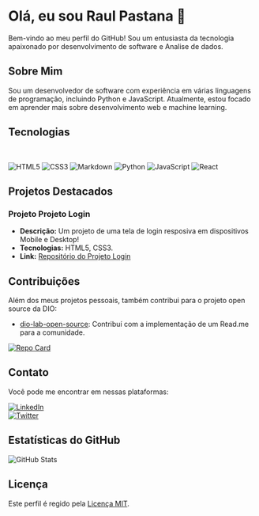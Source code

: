 # Olá, eu sou Raul Pastana 👋

Bem-vindo ao meu perfil do GitHub! Sou um entusiasta da tecnologia apaixonado por desenvolvimento de software e Analise de dados.

## Sobre Mim

Sou um desenvolvedor de software com experiência em várias linguagens de programação, incluindo Python e JavaScript. Atualmente, estou focado em aprender mais sobre desenvolvimento web e machine learning.

## Tecnologias
<br>

![HTML5](https://img.shields.io/badge/HTML5-000?style=for-the-badge&logo=html5)
![CSS3](https://img.shields.io/badge/CSS3-000?style=for-the-badge&logo=css3&logoColor=264CE4)
![Markdown](https://img.shields.io/badge/Markdown-000?style=for-the-badge&logo=markdown)
![Python](https://img.shields.io/badge/Python-000?style=for-the-badge&logo=python)
![JavaScript](https://img.shields.io/badge/JavaScript-000?style=for-the-badge&logo=javascript)
![React](https://img.shields.io/badge/React-000?style=for-the-badge&logo=react)


## Projetos Destacados

### Projeto Projeto Login

- **Descrição:** Um projeto de uma tela de login resposiva em dispositivos Mobile e Desktop!
- **Tecnologias:** HTML5, CSS3.
- **Link:** [Repositório do Projeto Login](https://github.com/RaulPastana/projeto-login)

## Contribuições

Além dos meus projetos pessoais, também contribui para o projeto open source da DIO:

- [dio-lab-open-source](https://github.com/RaulPastana/dio-lab-open-source): Contribuí com a implementação de um Read.me para a comunidade.

[![Repo Card](https://github-readme-stats.vercel.app/api/pin/?username=RaulPastana&repo=dio-lab-open-source&bg_color=000&border_color=30A3DC&show_icons=true&icon_color=30A3DC&title_color=2AD0F9&text_color=FFF)](https://github.com/RaulPastana/dio-lab-open-source)


## Contato

Você pode me encontrar em nessas plataformas:

 [![LinkedIn](https://img.shields.io/badge/LinkedIn-000?style=for-the-badge&logo=linkedin&logoColor=0E76A8)](https://www.linkedin.com/in/raul-pastana-a51596219/) <br>
[![Twitter](https://img.shields.io/badge/Twitter-000?style=for-the-badge&logo=twitter)](https://twitter.com/Rauzin4)


## Estatísticas do GitHub

![GitHub Stats](https://github-readme-stats.vercel.app/api?username=RaulPastana&theme=transparent&bg_color=000&border_color=58F4FA&show_icons=true&icon_color=2AD0F9&title_color=2AD0F9&text_color=FFF)


## Licença

Este perfil é regido pela [Licença MIT](LICENSE.md).